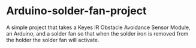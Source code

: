 # Arduino-solder-fan-project

A simple project that takes a Keyes IR Obstacle Avoidance Sensor Module, an Arduino, and a solder fan so that when the solder iron is removed from the holder the solder fan will activate. 
